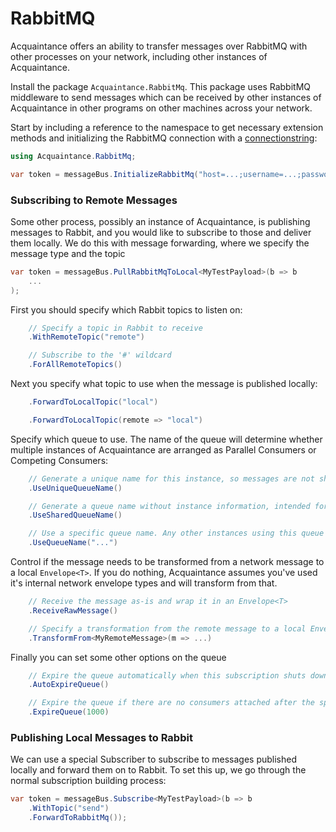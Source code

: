 # RabbitMQ

Acquaintance offers an ability to transfer messages over RabbitMQ with other processes on your network, including other instances of Acquaintance.

Install the package `Acquaintance.RabbitMq`. This package uses RabbitMQ middleware to send messages which can be received by other instances of Acquaintance in other programs on other machines across your network.

Start by including a reference to the namespace to get necessary extension methods and initializing the RabbitMQ connection with a [connectionstring](https://github.com/EasyNetQ/EasyNetQ/wiki/Connecting-to-RabbitMQ):

```csharp
using Acquaintance.RabbitMq;
```

```csharp
var token = messageBus.InitializeRabbitMq("host=...;username=...;password=...");
```

### Subscribing to Remote Messages

Some other process, possibly an instance of Acquaintance, is publishing messages to Rabbit, and you would like to subscribe to those and deliver them locally. We do this with message forwarding, where we specify the message type and the topic

```csharp
var token = messageBus.PullRabbitMqToLocal<MyTestPayload>(b => b
    ...
);
```

First you should specify which Rabbit topics to listen on:

```csharp
    // Specify a topic in Rabbit to receive
    .WithRemoteTopic("remote")

    // Subscribe to the '#' wildcard
    .ForAllRemoteTopics()
```

Next you specify what topic to use when the message is published locally:

```csharp
    .ForwardToLocalTopic("local")

    .ForwardToLocalTopic(remote => "local")
```

Specify which queue to use. The name of the queue will determine whether multiple instances of Acquaintance are arranged as Parallel Consumers or Competing Consumers:

```csharp
    // Generate a unique name for this instance, so messages are not shared
    .UseUniqueQueueName()

    // Generate a queue name without instance information, intended for competing consumers
    .UseSharedQueueName()

    // Use a specific queue name. Any other instances using this queue name will compete for messages
    .UseQueueName("...")
```

Control if the message needs to be transformed from a network message to a local `Envelope<T>`. If you do nothing, Acquaintance assumes you've used it's internal network envelope types and will transform from that.

```csharp
    // Receive the message as-is and wrap it in an Envelope<T>
    .ReceiveRawMessage()

    // Specify a transformation from the remote message to a local Envelope<T>
    .TransformFrom<MyRemoteMessage>(m => ...)
```

Finally you can set some other options on the queue

```csharp
    // Expire the queue automatically when this subscription shuts down
    .AutoExpireQueue()

    // Expire the queue if there are no consumers attached after the specified number of milliseconds
    .ExpireQueue(1000)
```


### Publishing Local Messages to Rabbit

We can use a special Subscriber to subscribe to messages published locally and forward them on to Rabbit. To set this up, we go through the normal subscription building process:

```csharp
var token = messageBus.Subscribe<MyTestPayload>(b => b
    .WithTopic("send")
    .ForwardToRabbitMq());
```